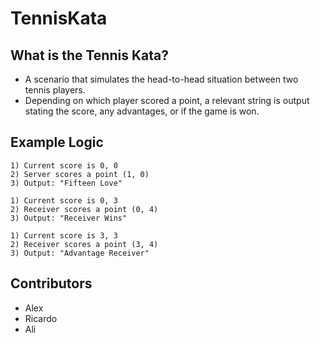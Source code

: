 # TennisKata

## What is the Tennis Kata?
- A scenario that simulates the head-to-head situation between two tennis players. 
- Depending on which player scored a point, a relevant string is output stating the score, any advantages, or if the game is won.

## Example Logic
```
1) Current score is 0, 0
2) Server scores a point (1, 0)
3) Output: "Fifteen Love"

1) Current score is 0, 3
2) Receiver scores a point (0, 4)
3) Output: "Receiver Wins"

1) Current score is 3, 3
2) Receiver scores a point (3, 4)
3) Output: "Advantage Receiver"
```

## Contributors
- Alex
- Ricardo
- Ali
